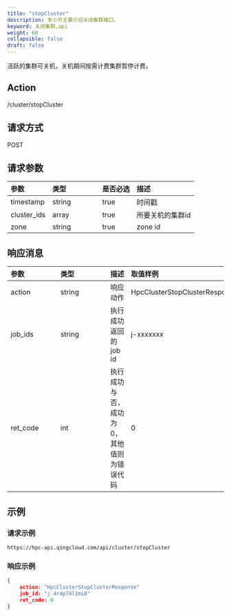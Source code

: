 ```yaml
---
title: "stopCluster"
description: 本小节主要介绍关闭集群接口。 
keyword: 关闭集群,api
weight: 60
collapsible: false
draft: false
---
```


活跃的集群可关机，关机期间按需计费集群暂停计费。

## Action

/cluster/stopCluster

## 请求方式

POST

## 请求参数

| 参数        | <span style="display:inline-block;width:100px">类型</span> | 是否必选 | 描述             |
| :---------- | :--------------------------------------------------------- | :------- | :--------------- |
| timestamp   | string                                                     | true     | 时间戳           |
| cluster_ids | array                                                      | true     | 所要关机的集群id |
| zone        | string                                                     | true     | zone id          |

## 响应消息

| <span style="display:inline-block;width:100px">参数</span> | <span style="display:inline-block;width:100px">类型</span> | 描述                                      | 取值样例                      |
| :--------------------------------------------------------- | :--------------------------------------------------------- | ----------------------------------------- | :---------------------------- |
| action                                                     | string                                                     | 响应动作                                  | HpcClusterStopClusterResponse |
| job_ids                                                    | string                                                     | 执行成功返回的job id                      | j-xxxxxxx                     |
| ret_code                                                   | int                                                        | 执行成功与否，成功为0，其他值则为错误代码 | 0                             |

## 示例

### 请求示例

```url
https://hpc-api.qingcloud.com/api/cluster/stopCluster
```

### 响应示例

```json
{
	action: "HpcClusterStopClusterResponse"
	job_id: "j-4r4p74l1mi8"
	ret_code: 0
}
```
